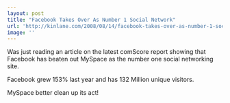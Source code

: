 ```yaml
---
layout: post
title: "Facebook Takes Over As Number 1 Social Network"
url: 'http://kinlane.com/2008/08/14/facebook-takes-over-as-number-1-social-network/'
image: ''
---
```


Was just reading an article on the latest comScore report showing that Facebook has beaten out MySpace as the number one social networking site.

Facebook grew 153% last year and has 132 Million unique visitors.

MySpace better clean up its act!